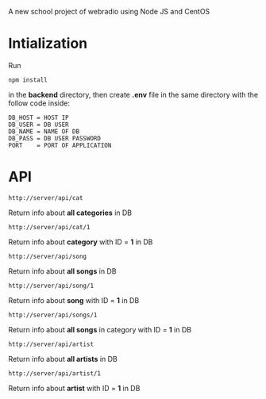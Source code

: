A new school project of webradio using Node JS and CentOS

# Intialization

Run 
```
npm install
```
in the **backend** directory, then create **.env** file in the same directory with the follow code inside:

```
DB_HOST = HOST IP
DB_USER = DB USER
DB_NAME = NAME OF DB
DB_PASS = DB USER PASSWORD
PORT    = PORT OF APPLICATION
```

# API

```
http://server/api/cat
```

Return info about **all categories** in DB

```
http://server/api/cat/1
```

Return info about **category** with ID = **1** in DB

```
http://server/api/song
```
Return info about **all songs** in DB

```
http://server/api/song/1
```
Return info about **song** with ID = **1** in DB

```
http://server/api/songs/1
```
Return info about **all songs** in category with ID = **1** in DB

```
http://server/api/artist
```
Return info about **all artists** in DB

```
http://server/api/artist/1
```
Return info about **artist** with ID = **1** in DB